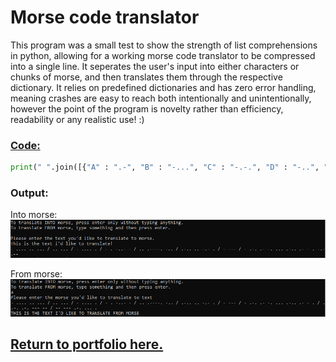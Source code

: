 # Morse code translator
This program was a small test to show the strength of list comprehensions in python, allowing for a working morse code translator to be compressed into a single line. It seperates the user's input into either characters or chunks of morse, and then translates them through the respective dictionary. It relies on predefined dictionaries and has zero error handling, meaning crashes are easy to reach both intentionally and unintentionally, however the point of the program is novelty rather than efficiency, readability or any realistic use! :)

### [Code:](/morseCode.py/raw) 
```python
print(" ".join([{"A" : ".-", "B" : "-...", "C" : "-.-.", "D" : "-..", "E" : ".", "F" : "..-.", "G" : "--.", "H" : "....", "I" : "..", "J" : ".---", "K" : "-.-", "L" : ".-..", "M" : "--", "N" : "-.", "O" : "---", "P" : ".--.", "Q" : "--.-", "R" : ".-.", "S" : "...", "T" : "-", "U" : "..-", "V" : "...-", "W" : ".--", "X" : "-..-", "Y" : "-.--", "Z" : "--..", "1" : ".----", "2" : "..---", "3" : "...--", "4" : "....-", "5" : ".....", "6" : "-....", "7" : "--...", "8" : "---..", "9" : "----.", "0" : "-----", "," : "--..--", "." : ".-.-.-", "/" : "-..-.", ":" : "---...", "@" : ".--.-.", "\'" : ".----.", "\"" : ".-..-.", "!" : "-.-.--", "?" : "..--..", "&" : ".-...", "(" : "-.--.", ")" : "-.--.-", "-" : "-....-", "+" : ".-.-.", "=" : "-...-", " " : "/"}[char] for char in input("Please enter the text you'd like to translate to morse.\n").upper()])) if input("To translate INTO morse, press enter only without typing anything.\nTo translate FROM morse, type something and then press enter.\n") == "" else print("".join([{'.-': 'A', '-...': 'B', '-.-.': 'C', '-..': 'D', '.': 'E', '..-.': 'F', '--.': 'G', '....': 'H', '..': 'I', '.---': 'J', '-.-': 'K', '.-..': 'L', '--': 'M', '-.': 'N', '---': 'O', '.--.': 'P', '--.-': 'Q', '.-.': 'R', '...': 'S', '-': 'T', '..-': 'U', '...-': 'V', '.--': 'W', '-..-': 'X', '-.--': 'Y', '--..': 'Z', '.----': '1', '..---': '2', '...--': '3', '....-': '4', '.....': '5', '-....': '6', '--...': '7', '---..': '8', '----.': '9', '-----': '0', '--..--': ',', '.-.-.-': '.', '-..-.': '/', '---...': ':', '.--.-.': '@', '.----.': "'", '.-..-.': '"', '-.-.--': '!', '..--..': '?', '.-...': '&', '-.--.': '(', '-.--.-': ')', '-....-': '-', '.-.-.': '+', '-...-': '=', '/': ' '}[char] for char in input("Please enter the morse you'd like to translate to text\n").split(" ")]))
```

### Output:
Into morse:
![An image containing the output of the code when translating into morse code.](bin/morseTranslationTO.png)

From morse:
![An image containing the output of the code when translating from morse code.](bin/morseTranslationFROM.png)

## [Return to portfolio here.](README.md)

